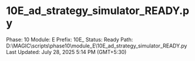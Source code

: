 # 10E_ad_strategy_simulator_READY.py

Phase: 10
Module: E
Prefix: 10E_
Status: Ready
Path: D:\MAGIC\scripts\phase10\module_E\10E_ad_strategy_simulator_READY.py
Last Updated: July 28, 2025 5:14 PM (GMT+5:30)